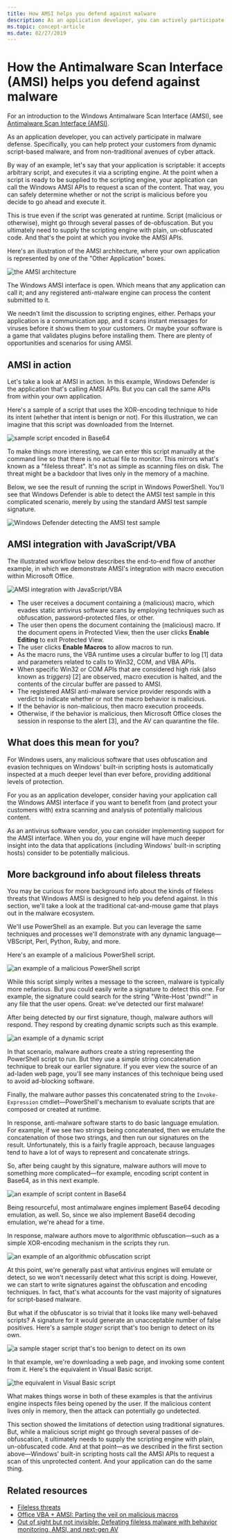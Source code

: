 ```yaml
---
title: How AMSI helps you defend against malware
description: As an application developer, you can actively participate in malware defense. Specifically, you can help protect your customers from dynamic script-based malware, and from non-traditional avenues of cyber attack.
ms.topic: concept-article
ms.date: 02/27/2019
---
```


# How the Antimalware Scan Interface (AMSI) helps you defend against malware

For an introduction to the Windows Antimalware Scan Interface (AMSI), see [Antimalware Scan Interface (AMSI)](antimalware-scan-interface-portal.md).

As an application developer, you can actively participate in malware defense. Specifically, you can help protect your customers from dynamic script-based malware, and from non-traditional avenues of cyber attack.

By way of an example, let's say that your application is scriptable: it accepts arbitrary script, and executes it via a scripting engine. At the point when a script is ready to be supplied to the scripting engine, your application can call the Windows AMSI APIs to request a scan of the content. That way, you can safely determine whether or not the script is malicious before you decide to go ahead and execute it.

This is true even if the script was generated at runtime. Script (malicious or otherwise), might go through several passes of de-obfuscation. But you ultimately need to supply the scripting engine with plain, un-obfuscated code. And that's the point at which you invoke the AMSI APIs.

Here's an illustration of the AMSI architecture, where your own application is represented by one of the "Other Application" boxes.

![the AMSI architecture](images/AMSI7Archi.jpg)

The Windows AMSI interface is open. Which means that any application can call it; and any registered anti-malware engine can process the content submitted to it.

We needn't limit the discussion to scripting engines, either. Perhaps your application is a communication app, and it scans instant messages for viruses before it shows them to your customers. Or maybe your software is a game that validates plugins before installing them. There are plenty of opportunities and scenarios for using AMSI.

## AMSI in action

Let's take a look at AMSI in action. In this example, Windows Defender is the application that's calling AMSI APIs. But you can call the same APIs from within your own application.

Here's a sample of a script that uses the XOR-encoding technique to hide its intent (whether that intent is benign or not). For this illustration, we can imagine that this script was downloaded from the Internet.

![sample script encoded in Base64](images/AMSI8.png)

To make things more interesting, we can enter this script manually at the command line so that there is no actual file to monitor. This mirrors what's known as a "fileless threat". It's not as simple as scanning files on disk. The threat might be a backdoor that lives only in the memory of a machine.

Below, we see the result of running the script in Windows PowerShell. You'll see that Windows Defender is able to detect the AMSI test sample in this complicated scenario, merely by using the standard AMSI test sample signature.

![Windows Defender detecting the AMSI test sample](images/AMSI9proper.png)

## AMSI integration with JavaScript/VBA

The illustrated workflow below describes the end-to-end flow of another example, in which we demonstrate AMSI's integration with macro execution within Microsoft Office.

![AMSI integration with JavaScript/VBA](images/integ-js-vba.png)

- The user receives a document containing a (malicious) macro, which evades static antivirus software scans by employing techniques such as obfuscation, password-protected files, or other.
- The user then opens the document containing the (malicious) macro. If the document opens in Protected View, then the user clicks **Enable Editing** to exit Protected View.
- The user clicks **Enable Macros** to allow macros to run.
- As the macro runs, the VBA runtime uses a circular buffer to log \[1\] data and parameters related to calls to Win32, COM, and VBA APIs.
- When specific Win32 or COM APIs that are considered high risk (also known as *triggers*) \[2\] are observed, macro execution is halted, and the contents of the circular buffer are passed to AMSI.
- The registered AMSI anti-malware service provider responds with a verdict to indicate whether or not the macro behavior is malicious.
- If the behavior is non-malicious, then macro execution proceeds.
- Otherwise, if the behavior is malicious, then Microsoft Office closes the session in response to the alert \[3\], and the AV can quarantine the file.

## What does this mean for you?

For Windows users, any malicious software that uses obfuscation and evasion techniques on Windows' built-in scripting hosts is automatically inspected at a much deeper level than ever before, providing additional levels of protection.

For you as an application developer, consider having your application call the Windows AMSI interface if you want to benefit from (and protect your customers with) extra scanning and analysis of potentially malicious content.

As an antivirus software vendor, you can consider implementing support for the AMSI interface. When you do, your engine will have much deeper insight into the data that applications (including Windows' built-in scripting hosts) consider to be potentially malicious.

## More background info about fileless threats

You may be curious for more background info about the kinds of fileless threats that Windows AMSI is designed to help you defend against. In this section, we'll take a look at the traditional cat-and-mouse game that plays out in the malware ecosystem.

We'll use PowerShell as an example. But you can leverage the same techniques and processes we'll demonstrate with any dynamic language&mdash;VBScript, Perl, Python, Ruby, and more.

Here's an example of a malicious PowerShell script.

![an example of a malicious PowerShell script](images/AMSI1.png)

While this script simply writes a message to the screen, malware is typically more nefarious. But you could easily write a signature to detect this one. For example, the signature could search for the string "Write-Host 'pwnd!'" in any file that the user opens. Great: we've detected our first malware!

After being detected by our first signature, though, malware authors will respond. They respond by creating dynamic scripts such as this example.

![an example of a dynamic script](images/AMSI2.png)

In that scenario, malware authors create a string representing the PowerShell script to run. But they use a simple string concatenation technique to break our earlier signature. If you ever view the source of an ad-laden web page, you'll see many instances of this technique being used to avoid ad-blocking software.

Finally, the malware author passes this concatenated string to the `Invoke-Expression` cmdlet&mdash;PowerShell's mechanism to evaluate scripts that are composed or created at runtime.

In response, anti-malware software starts to do basic language emulation. For example, if we see two strings being concatenated, then we emulate the concatenation of those two strings, and then run our signatures on the result. Unfortunately, this is a fairly fragile approach, because languages tend to have a lot of ways to represent and concatenate strings.

So, after being caught by this signature, malware authors will move to something more complicated&mdash;for example, encoding script content in Base64, as in this next example.

![an example of script content in Base64](images/AMSI3.png)

Being resourceful, most antimalware engines implement Base64 decoding emulation, as well. So, since we also implement Base64 decoding emulation, we're ahead for a time.

In response, malware authors move to algorithmic obfuscation&mdash;such as a simple XOR-encoding mechanism in the scripts they run.

![an example of an algorithmic obfuscation script](images/AMSI4.png)

At this point, we're generally past what antivirus engines will emulate or detect, so we won't necessarily detect what this script is doing. However, we can start to write signatures against the obfuscation and encoding techniques. In fact, that's what accounts for the vast majority of signatures for script-based malware.

But what if the obfuscator is so trivial that it looks like many well-behaved scripts? A signature for it would generate an unacceptable number of false positives. Here's a sample *stager* script that's too benign to detect on its own.

![a sample stager script that's too benign to detect on its own](images/AMSI5.png)

In that example, we're downloading a web page, and invoking some content from it. Here's the equivalent in Visual Basic script.

![the equivalent in Visual Basic script](images/AMSI6.png)

What makes things worse in both of these examples is that the antivirus engine inspects files being opened by the user. If the malicious content lives only in memory, then the attack can potentially go undetected.

This section showed the limitations of detection using traditional signatures. But, while a malicious script might go through several passes of de-obfuscation, it ultimately needs to supply the scripting engine with plain, un-obfuscated code. And at that point&mdash;as we described in the first section above&mdash;Windows' built-in scripting hosts call the AMSI APIs to request a scan of this unprotected content. And your application can do the same thing.

## Related resources

- [Fileless threats](/microsoft-365/security/defender-endpoint/malware/fileless-threats)
- [Office VBA + AMSI: Parting the veil on malicious macros](https://cloudblogs.microsoft.com/microsoftsecure/2018/09/12/office-vba-amsi-parting-the-veil-on-malicious-macros/)
- [Out of sight but not invisible: Defeating fileless malware with behavior monitoring, AMSI, and next-gen AV](https://cloudblogs.microsoft.com/microsoftsecure/2018/09/27/out-of-sight-but-not-invisible-defeating-fileless-malware-with-behavior-monitoring-amsi-and-next-gen-av/)
